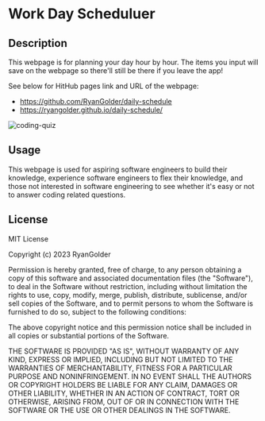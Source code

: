 # Work Day Scheduluer

## Description

This webpage is for planning your day hour by hour. The items you input will save on the webpage
so there'll still be there if you leave the app!

See below for HitHub pages link and URL of the webpage:
- https://github.com/RyanGolder/daily-schedule
- https://ryangolder.github.io/daily-schedule/

![coding-quiz](https://user-images.githubusercontent.com/121011030/223679993-d4064fe6-d31d-4f1f-b504-e462f716c004.png)

## Usage

This webpage is used for aspiring software engineers to build their knowledge, experience software engineers to flex their knowledge, and those not interested in software engineering to see whether it's
easy or not to answer coding related questions. 

## License

MIT License

Copyright (c) 2023 RyanGolder

Permission is hereby granted, free of charge, to any person obtaining a copy
of this software and associated documentation files (the "Software"), to deal
in the Software without restriction, including without limitation the rights
to use, copy, modify, merge, publish, distribute, sublicense, and/or sell
copies of the Software, and to permit persons to whom the Software is
furnished to do so, subject to the following conditions:

The above copyright notice and this permission notice shall be included in all
copies or substantial portions of the Software.

THE SOFTWARE IS PROVIDED "AS IS", WITHOUT WARRANTY OF ANY KIND, EXPRESS OR
IMPLIED, INCLUDING BUT NOT LIMITED TO THE WARRANTIES OF MERCHANTABILITY,
FITNESS FOR A PARTICULAR PURPOSE AND NONINFRINGEMENT. IN NO EVENT SHALL THE
AUTHORS OR COPYRIGHT HOLDERS BE LIABLE FOR ANY CLAIM, DAMAGES OR OTHER
LIABILITY, WHETHER IN AN ACTION OF CONTRACT, TORT OR OTHERWISE, ARISING FROM,
OUT OF OR IN CONNECTION WITH THE SOFTWARE OR THE USE OR OTHER DEALINGS IN THE
SOFTWARE.